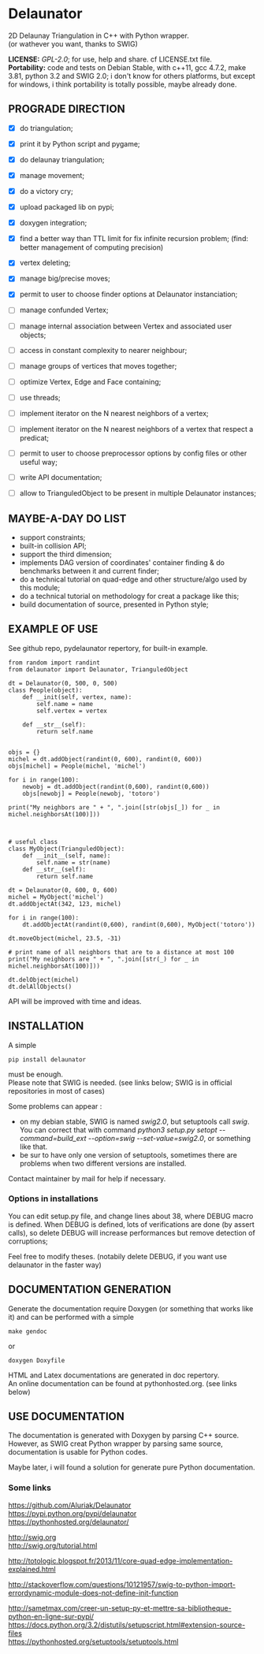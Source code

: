 # Delaunator
2D Delaunay Triangulation in C++ with Python wrapper.  
(or wathever you want, thanks to SWIG)   
  
__LICENSE:__ _GPL-2.0_; for use, help and share. cf LICENSE.txt file.  
__Portability:__ code and tests on Debian Stable, with c++11, gcc 4.7.2, make 3.81, python 3.2 and SWIG 2.0; i don't know for others platforms, but except for windows, i think portability is totally possible, maybe already done. 


  

## PROGRADE DIRECTION
- [x] do triangulation; 
- [x] print it by Python script and pygame; 
- [x] do delaunay triangulation; 
- [x] manage movement;  
- [x] do a victory cry;  
- [x] upload packaged lib on pypi;  
- [x] doxygen integration;
- [x] find a better way than TTL limit for fix infinite recursion problem;  (find: better management of computing precision)  
- [x] vertex deleting;  
- [x] manage big/precise moves;  
- [x] permit to user to choose finder options at Delaunator instanciation;  
- [ ] manage confunded Vertex;  
- [ ] manage internal association between Vertex and associated user objects;
- [ ] access in constant complexity to nearer neighbour;
- [ ] manage groups of vertices that moves together;
- [ ] optimize Vertex, Edge and Face containing;
- [ ] use threads;  
- [ ] implement iterator on the N nearest neighbors of a vertex;  
- [ ] implement iterator on the N nearest neighbors of a vertex that respect a predicat;  
- [ ] permit to user to choose preprocessor options by config files or other useful way;  
- [ ] write API documentation;
- [ ] allow to TrianguledObject to be present in multiple Delaunator instances;


## MAYBE-A-DAY DO LIST
- support constraints;
- built-in collision API;
- support the third dimension;  
- implements DAG version of coordinates' container finding & do benchmarks between it and current finder;  
- do a technical tutorial on quad-edge and other structure/algo used by this module;  
- do a technical tutorial on methodology for creat a package like this;  
- build documentation of source, presented in Python style;  




## EXAMPLE OF USE
See github repo, pydelaunator repertory, for built-in example.

    from random import randint
    from delaunator import Delaunator, TrianguledObject

    dt = Delaunator(0, 500, 0, 500)
    class People(object):
        def __init(self, vertex, name):
            self.name = name
            self.vertex = vertex

        def __str__(self):
            return self.name


    objs = {}
    michel = dt.addObject(randint(0, 600), randint(0, 600))
    objs[michel] = People(michel, 'michel')

    for i in range(100):
        newobj = dt.addObject(randint(0,600), randint(0,600))
        objs[newobj] = People(newobj, 'totoro')

    print("My neighbors are " + ", ".join([str(objs[_]) for _ in michel.neighborsAt(100)]))



    # useful class
    class MyObject(TrianguledObject): 
        def __init__(self, name):
            self.name = str(name)
        def __str__(self):
            return self.name

    dt = Delaunator(0, 600, 0, 600)
    michel = MyObject('michel')
    dt.addObjectAt(342, 123, michel)

    for i in range(100):
        dt.addObjectAt(randint(0,600), randint(0,600), MyObject('totoro'))

    dt.moveObject(michel, 23.5, -31)
    
    # print name of all neighbors that are to a distance at most 100
    print("My neighbors are " + ", ".join([str(_) for _ in michel.neighborsAt(100)]))
    
    dt.delObject(michel)
    dt.delAllObjects()

API will be improved with time and ideas.





## INSTALLATION
A simple
    
    pip install delaunator  

must be enough.  
Please note that SWIG is needed. (see links below; SWIG is in official repositories in most of cases)  

Some problems can appear : 
- on my debian stable, SWIG is named *swig2.0*, but setuptools call *swig*. You can correct that with command *python3 setup.py setopt --command=build_ext --option=swig --set-value=swig2.0*, or something like that.  
- be sur to have only one version of setuptools, sometimes there are problems when two different versions are installed.  

Contact maintainer by mail for help if necessary.

### Options in installations
You can edit setup.py file, and change lines about 38, where DEBUG macro is defined. When DEBUG is defined, 
lots of verifications are done (by assert calls), so delete DEBUG will increase performances but remove detection of corruptions;

Feel free to modify theses. (notabily delete DEBUG, if you want use delaunator in the faster way)  




## DOCUMENTATION GENERATION
Generate the documentation require Doxygen (or something that works like it) and can be performed with a simple

    make gendoc

or 

    doxygen Doxyfile

HTML and Latex documentations are generated in doc repertory.  
An online documentation can be found at pythonhosted.org. (see links below)  



## USE DOCUMENTATION
The documentation is generated with Doxygen by parsing C++ source. 
However, as SWIG creat Python wrapper by parsing same source, documentation is usable for Python codes.  

Maybe later, i will found a solution for generate pure Python documentation.  



### Some links
https://github.com/Aluriak/Delaunator  
https://pypi.python.org/pypi/delaunator  
https://pythonhosted.org/delaunator/  

http://swig.org    
http://swig.org/tutorial.html  

http://totologic.blogspot.fr/2013/11/core-quad-edge-implementation-explained.html

http://stackoverflow.com/questions/10121957/swig-to-python-import-errordynamic-module-does-not-define-init-function  

http://sametmax.com/creer-un-setup-py-et-mettre-sa-bibliotheque-python-en-ligne-sur-pypi/  
https://docs.python.org/3.2/distutils/setupscript.html#extension-source-files  
https://pythonhosted.org/setuptools/setuptools.html  


